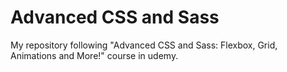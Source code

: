 # Advanced CSS and Sass

My repository following "Advanced CSS and Sass: Flexbox, Grid, Animations and More!" course in udemy.
